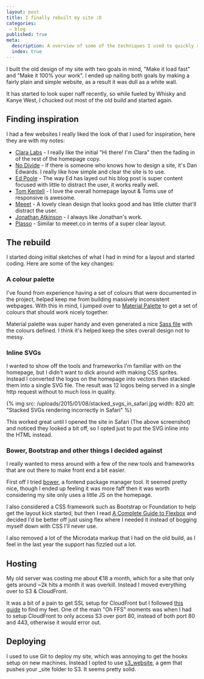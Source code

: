 ```yaml
---
layout: post
title: I finally rebuilt my site :D
categories:
 – blog
published: true
meta:
  description: A overview of some of the techniques I used to quickly rebuild my site
  index: true
---
```


I built the old design of my site with two goals in mind, "Make it load fast" and "Make it 100% your work". I ended up nailing both goals by making a fairly plain and simple website, as a result it was dull as a white wall.

It has started to look super naff recently, so while fueled by Whisky and Kanye West, I chucked out most of the old build and started again.

## Finding inspiration

I had a few websites I really liked the look of that I used for inspiration, here they are with my notes:

* [Clara Labs](https://claralabs.com) - I really like the initial "Hi there! I'm Clara" then the fading in of the rest of the homepage copy. 
* [No Divide](http://nodivide.us/) - If there is someone who knows how to design a site, it's Dan Edwards. I really like how simple and clear the site is to use. 
* [Ed Poole](http://edpoole.me/articles/pubhack2/) - The way Ed has layed out his blog post is super content focused with little to distract the user, it works really well. 
* [Tom Kentell](http://tomkentell.me/) - I love the overall homepage layout & Toms use of responsive is awesome.
* [Meeet](http://meeet.co/) - A lovely clean design that looks good and has little clutter that'll distract the user.
* [Jonathan Atkinson](http://themeforest.net/user/jonathan01/portfolio) - I always like Jonathan's work.
* [Plasso](https://plasso.co/) - Similar to meeet.co in terms of a super clear layout.

## The rebuild

I started doing initial sketches of what I had in mind for a layout and started coding. Here are some of the key changes: 

### A colour palette

I've found from experience having a set of colours that were documented in the project, helped keep me from building massively inconsistent webpages. With this in mind, I jumped over to [Material Palette](http://www.materialpalette.com/) to get a set of colours that should work nicely together. 

Material palette was super handy and even generated a nice [Sass file](https://github.com/MikeRogers0/MikeRogersIO/blob/2015-epic/css/layout/_palette.scss) with the colours defined. I think it's helped keep the sites overall design not to messy.

### Inline SVGs

I wanted to show off the tools and frameworks I'm familiar with on the homepage, but I didn't want to dick around with making CSS sprites. Instead I converted the logos on the homepage into vectors then stacked them into a single SVG file. The result was 12 logos being served in a single http request without to much loss in quality. 

{% img src: /uploads/2015/01/08/stacked_svgs_in_safari.jpg width: 820 alt: "Stacked SVGs rendering incorrectly in Safari" %}

This worked great until I opened the site in Safari (The above screenshot) and noticed they looked a bit off, so I opted just to put the SVG inline into the HTML instead.

### Bower, Bootstrap and other things I decided against

I really wanted to mess around with a few of the new tools and frameworks that are out there to make front end a bit easier.

First off I tried [bower](http://bower.io/), a fontend package manager tool. It seemed pretty nice, though I ended up feeling it was more faff then it was worth considering my site only uses a little JS on the homepage. 

I also considered a CSS framework such as Bootstrap or Foundation to help get the layout kick started, but then I read [A Complete Guide to Flexbox](http://css-tricks.com/snippets/css/a-guide-to-flexbox/) and decided I'd be better off just using flex where I needed it instead of bogging myself down with CSS I'll never use.

I also removed a lot of the Microdata markup that I had on the old build, as I feel in the last year the support has fizzled out a lot.

## Hosting

My old server was costing me about €18 a month, which for a site that only gets around ~2k hits a month it was overkill. Instead I moved everything over to S3 & CloudFront. 

It was a bit of a pain to get SSL setup for CloudFront but I followed [this guide](https://bryce.fisher-fleig.org/blog/setting-up-ssl-on-aws-cloudfront-and-s3/) to find my feet. One of the main "Oh FFS" moments was when I had to setup CloudFront to only access S3 over port 80, instead of both port 80 and 443, otherwise it would error out.

## Deploying

I used to use Git to deploy my site, which was annoying to get the hooks setup on new machines. Instead I opted to use [s3_website](https://github.com/laurilehmijoki/s3_website), a gem that pushes your _site folder to S3. It seems pretty solid.
